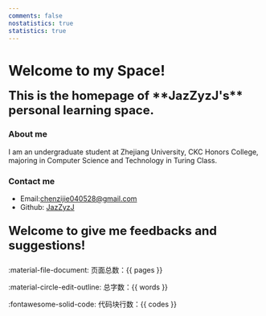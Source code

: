 ```yaml
---
comments: false
nostatistics: true 
statistics: true
---
```



# Welcome to my Space!


<span style="font-size: 24px; font-weight: bold;">
This is the homepage of **JazZyzJ's** personal learning space.
</span>

### About me
I am an undergraduate student at Zhejiang University, CKC Honors College, majoring in Computer Science and Technology in Turing Class.

### Contact me
- Email:chenzijie040528@gmail.com
- Github: [JazZyzJ](https://github.com/JazZyzJ/)
  
<!-- ### Purpose of this space
I will use this site as a blog to record my learning experience and share my thoughts not only in computer science but also in a wide range of fields.   -->

<p style="font-size: 24px; font-weight: bold;">Welcome to give me feedbacks and suggestions!</p>





    
:material-file-document: 页面总数：{{ pages }}

:material-circle-edit-outline: 总字数：{{ words }}
    
:fontawesome-solid-code: 代码块行数：{{ codes }}

